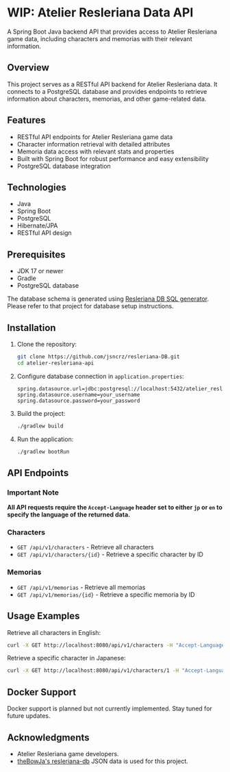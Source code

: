 # WIP: Atelier Resleriana Data API

A Spring Boot Java backend API that provides access to Atelier Resleriana game data, including characters and memorias with their relevant information.

## Overview

This project serves as a RESTful API backend for Atelier Resleriana data. It connects to a PostgreSQL database and provides endpoints to retrieve information about characters, memorias, and other game-related data.

## Features

- RESTful API endpoints for Atelier Resleriana game data
- Character information retrieval with detailed attributes
- Memoria data access with relevant stats and properties
- Built with Spring Boot for robust performance and easy extensibility
- PostgreSQL database integration

## Technologies

- Java
- Spring Boot
- PostgreSQL
- Hibernate/JPA
- RESTful API design

## Prerequisites

- JDK 17 or newer
- Gradle
- PostgreSQL database

The database schema is generated using [Resleriana DB SQL generator](https://github.com/jsncrz/resleriana-db-sql-generator). Please refer to that project for database setup instructions.

## Installation

1. Clone the repository:
   ```bash
   git clone https://github.com/jsncrz/resleriana-DB.git
   cd atelier-resleriana-api
   ```

2. Configure database connection in `application.properties`:
   ```properties
   spring.datasource.url=jdbc:postgresql://localhost:5432/atelier_resleriana
   spring.datasource.username=your_username
   spring.datasource.password=your_password
   ```

3. Build the project:
   ```bash
   ./gradlew build
   ```

4. Run the application:
   ```bash
   ./gradlew bootRun
   ```

## API Endpoints
### Important Note
**All API requests require the `Accept-Language` header set to either `jp` or `en` to specify the language of the returned data.**


### Characters

- `GET /api/v1/characters` - Retrieve all characters
- `GET /api/v1/characters/{id}` - Retrieve a specific character by ID

### Memorias

- `GET /api/v1/memorias` - Retrieve all memorias
- `GET /api/v1/memorias/{id}` - Retrieve a specific memoria by ID

## Usage Examples

Retrieve all characters in English:
```bash
curl -X GET http://localhost:8080/api/v1/characters -H "Accept-Language: en"
```

Retrieve a specific character in Japanese:
```bash
curl -X GET http://localhost:8080/api/v1/characters/1 -H "Accept-Language: jp"
```

## Docker Support

Docker support is planned but not currently implemented. Stay tuned for future updates.

## Acknowledgments

- Atelier Resleriana game developers.
- [theBowJa's resleriana-db](https://github.com/theBowja/resleriana-db) JSON data is used for this project. 
